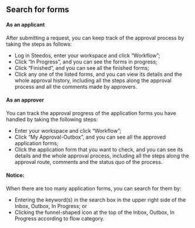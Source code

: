 ## Search for forms

#### As an applicant
After submitting a request, you can keep track of the approval process by taking the steps as follows: 
- Log in Steedos, enter your workspace and click “Workflow”;
- Click “In Progress”, and you can see the forms in progress;
- Click “Finished”, and you can see all the finished forms;
- Click any one of the listed forms, and you can view its details and the whole approval history, including all the steps along the approval process and all the comments made by approvers.

#### As an approver

You can track the approval progress of the application forms you have handled by taking the following steps: 

  - Enter your workspace and click “Workflow”;
  - Click “My Approval-Outbox”, and you can see all the approved application forms;
  - Click the application form that you want to check, and you can see its details and the whole approval process, including all the steps along the approval route, comments and the status quo of the process.
  
#### Notice:

When there are too many application forms, you can search for them by: 

- Entering the keyword(s) in the search box in the upper right side of the Inbox, Outbox, In Progress; or 
- Clicking the funnel-shaped icon at the top of the Inbox, Outbox, In Progress according to flow category. 

